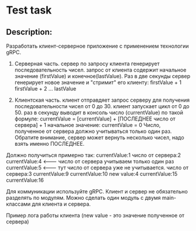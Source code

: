 # Test task

Description:
-
Разработать клиент-серверное приложение с применением технологии gRPC.

1) Серверная часть.
   сервер по запросу клиента генерирует последовательность чисел.
   запрос от клиента содержит начальное значение (firstValue) и конечное(lastValue).
   Раз в две секунды сервер генерирует новое значение и "стримит" его клиенту:
   firstValue + 1
   firstValue + 2
   ...
   lastValue

2) Клиентская часть.
   клиент отправдяет запрос серверу для получения последовательности чисел от 0 до 30.
   клиент запускает цикл от 0 до 50.
   раз в секунду выводит в консоль число (currentValue) по такой формуле:
   currentValue = [currentValue] + [ПОСЛЕДНЕЕ число от сервера] + 1
   начальное значение: currentValue = 0
   Число, полученное от сервера должно учитываться только один раз.
   Обратите внимание, сервер может вернуть несколько чисел, надо взять именно ПОСЛЕДНЕЕ.


Должно получиться примерно так:
currentValue:1
число от сервера:2
currentValue:4 <--- число от сервера учитываем только один раз
currentValue:5 <--- тут число от сервера уже не учитывается.
число от сервера:3
currentValue:9
currentValue:10
new value:4
currentValue:15
currentValue:16

Для коммуникации используйте gRPC.
Клиент и сервер не обязательно разделять по модулям.
Можно сделать один модуль с двумя main-классами для клиента и сервера.

Пример лога работы клиента (new value - это значение полученное от сервера)


